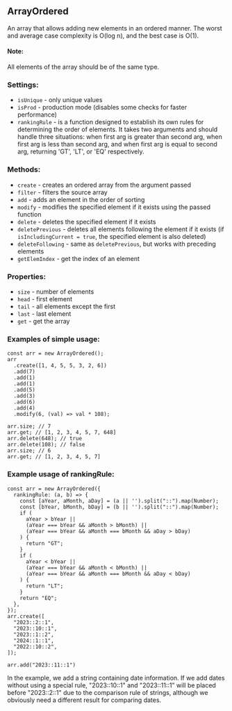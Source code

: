 ## ArrayOrdered

An array that allows adding new elements in an ordered manner. The worst and average case complexity is O(log n), and the best case is O(1).

#### Note:
All elements of the array should be of the same type.


### Settings:
- `isUnique` - only unique values
- `isProd` - production mode (disables some checks for faster performance)
- `rankingRule` - is a function designed to establish its own rules for determining the order of elements. It takes two arguments and should handle three situations: when first arg is greater than second arg, when first arg is less than second arg, and when first arg is equal to second arg, returning 'GT', 'LT', or 'EQ' respectively.

### Methods:
- `create` - creates an ordered array from the argument passed
- `filter` - filters the source array
- `add` - adds an element in the order of sorting
- `modify` - modifies the specified element if it exists using the passed function
- `delete` - deletes the specified element if it exists
- `deletePrevious` - deletes all elements following the element if it exists (if `isIncludingCurrent = true`, the specified element is also deleted)
- `deleteFollowing` - same as `deletePrevious`, but works with preceding elements
- `getElemIndex` - get the index of an element

### Properties:
- `size` - number of elements
- `head` - first element
- `tail` - all elements except the first
- `last` - last element
- `get` - get the array


### Examples of simple usage:
```
const arr = new ArrayOrdered();
arr
  .create([1, 4, 5, 5, 3, 2, 6])
  .add(7)
  .add(1)
  .add(1)
  .add(5)
  .add(3)
  .add(6)
  .add(4)
  .modify(6, (val) => val * 108);

arr.size; // 7
arr.get; // [1, 2, 3, 4, 5, 7, 648]
arr.delete(648); // true
arr.delete(108); // false
arr.size; // 6
arr.get; // [1, 2, 3, 4, 5, 7]
```

### Example usage of rankingRule:
```
const arr = new ArrayOrdered({
  rankingRule: (a, b) => {
    const [aYear, aMonth, aDay] = (a || '').split("::").map(Number);
    const [bYear, bMonth, bDay] = (b || '').split("::").map(Number);
    if (
      aYear > bYear ||
      (aYear === bYear && aMonth > bMonth) ||
      (aYear === bYear && aMonth === bMonth && aDay > bDay)
    ) {
      return "GT";
    }
    if (
      aYear < bYear ||
      (aYear === bYear && aMonth < bMonth) ||
      (aYear === bYear && aMonth === bMonth && aDay < bDay)
    ) {
      return "LT";
    }
    return "EQ";
  },
});
arr.create([
  "2023::2::1",
  "2023::10::1",
  "2023::1::2",
  "2024::1::1",
  "2022::10::2",
]);

arr.add("2023::11::1")
```
In the example, we add a string containing date information. If we add dates without using a special rule, "2023::10::1" and "2023::11::1" will be placed before "2023::2::1" due to the comparison rule of strings, although we obviously need a different result for comparing dates.